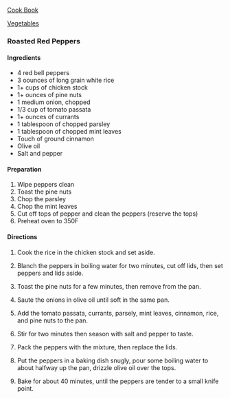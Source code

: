 [Cook Book]()  

[Vegetables]()  

### Roasted Red Peppers  

#### Ingredients 
* 4 red bell peppers 
* 3 oounces of long grain white rice
* 1+ cups of chicken stock
* 1+ ounces of pine nuts
* 1 medium onion, chopped
* 1/3 cup of tomato passata
* 1+ ounces of currants
* 1 tablespoon of chopped parsley
* 1 tablespoon of chopped mint leaves
* Touch of ground cinnamon
* Olive oil
* Salt and pepper

#### Preparation 
1. Wipe peppers clean 
2. Toast the pine nuts
3. Chop the parsley
4. Chop the mint leaves
5. Cut off tops of pepper and clean the peppers (reserve the tops)
6. Preheat oven to 350F 

#### Directions 
1. Cook the rice in the chicken stock and set aside.

2. Blanch the peppers in boiling water for two minutes, cut off lids, then set peppers and lids aside.

3. Toast the pine nuts for a few minutes, then remove from the pan.

4. Saute the onions in olive oil until soft in the same pan.

5. Add the tomato passata, currants, parsely, mint leaves, cinnamon, rice, and pine nuts to the pan. 

6. Stir for two minutes then season with salt and pepper to taste.

7. Pack the peppers with the mixture, then replace the lids.

8. Put the peppers in a baking dish snugly, pour some boiling water to about halfway up the pan, drizzle olive oil over the tops.

9. Bake for about 40 minutes, until the peppers are tender to a small knife point.


